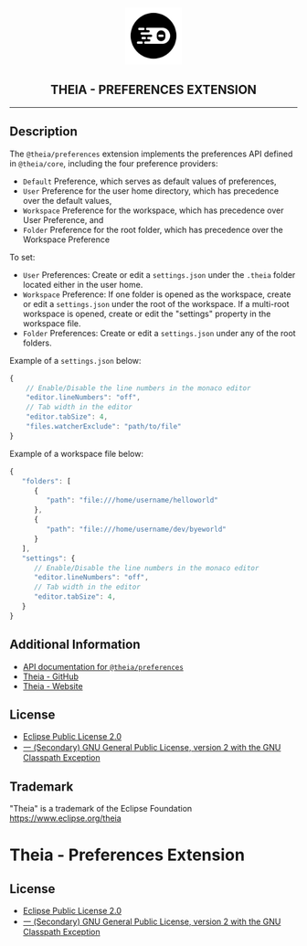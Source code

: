 <div align='center'>

<br />

<img src='https://raw.githubusercontent.com/eclipse-theia/theia/master/logo/theia.svg?sanitize=true' alt='theia-ext-logo' width='100px' />

<h2>THEIA - PREFERENCES EXTENSION</h2>

<hr />

</div>

## Description

The `@theia/preferences` extension implements the preferences API defined in `@theia/core`, including the four preference providers:
- `Default` Preference, which serves as default values of preferences,
- `User` Preference for the user home directory, which has precedence over the default values,
- `Workspace` Preference for the workspace, which has precedence over User Preference, and
- `Folder` Preference for the root folder, which has precedence over the Workspace Preference

To set:
- `User` Preferences: Create or edit a `settings.json` under the `.theia` folder located either in the user home.
- `Workspace` Preference: If one folder is opened as the workspace, create or edit a `settings.json` under the root of the workspace. If a multi-root workspace is opened, create or edit the "settings" property in the workspace file.
- `Folder` Preferences: Create or edit a `settings.json` under any of the root folders.

Example of a `settings.json` below:

```typescript
{
    // Enable/Disable the line numbers in the monaco editor
	"editor.lineNumbers": "off",
    // Tab width in the editor
	"editor.tabSize": 4,
	"files.watcherExclude": "path/to/file"
}
```

Example of a workspace file below:

```typescript
{
   "folders": [
      {
         "path": "file:///home/username/helloworld"
	  },
	  {
         "path": "file:///home/username/dev/byeworld"
      }
   ],
   "settings": {
      // Enable/Disable the line numbers in the monaco editor
	  "editor.lineNumbers": "off",
      // Tab width in the editor
	  "editor.tabSize": 4,
   }
}
```

## Additional Information

- [API documentation for `@theia/preferences`](https://eclipse-theia.github.io/theia/docs/next/modules/preferences.html)
- [Theia - GitHub](https://github.com/eclipse-theia/theia)
- [Theia - Website](https://theia-ide.org/)

## License

- [Eclipse Public License 2.0](http://www.eclipse.org/legal/epl-2.0/)
- [一 (Secondary) GNU General Public License, version 2 with the GNU Classpath Exception](https://projects.eclipse.org/license/secondary-gpl-2.0-cp)

## Trademark
"Theia" is a trademark of the Eclipse Foundation
https://www.eclipse.org/theia


# Theia - Preferences Extension



## License
- [Eclipse Public License 2.0](http://www.eclipse.org/legal/epl-2.0/)
- [一 (Secondary) GNU General Public License, version 2 with the GNU Classpath Exception](https://projects.eclipse.org/license/secondary-gpl-2.0-cp)
